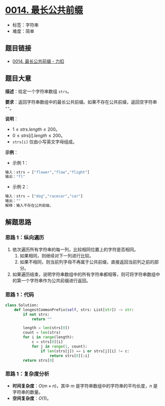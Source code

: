 # [0014. 最长公共前缀](https://leetcode.cn/problems/longest-common-prefix/)

- 标签：字符串
- 难度：简单

## 题目链接

- [0014. 最长公共前缀 - 力扣](https://leetcode.cn/problems/longest-common-prefix/)

## 题目大意

**描述**：给定一个字符串数组 `strs`。

**要求**：返回字符串数组中的最长公共前缀。如果不存在公共前缀，返回空字符串 `""`。

**说明**：

- $1 \le strs.length \le 200$。
- $0 \le strs[i].length \le 200$。
- `strs[i]` 仅由小写英文字母组成。

**示例**：

- 示例 1：

```python
输入：strs = ["flower","flow","flight"]
输出："fl"
```

- 示例 2：

```python
输入：strs = ["dog","racecar","car"]
输出：""
解释：输入不存在公共前缀。
```

## 解题思路

### 思路 1：纵向遍历

1. 依次遍历所有字符串的每一列，比较相同位置上的字符是否相同。
   1. 如果相同，则继续对下一列进行比较。
   2. 如果不相同，则当前列字母不再属于公共前缀，直接返回当前列之前的部分。
2. 如果遍历结束，说明字符串数组中的所有字符串都相等，则可将字符串数组中的第一个字符串作为公共前缀进行返回。

### 思路 1：代码

```python
class Solution:
    def longestCommonPrefix(self, strs: List[str]) -> str:
        if not strs:
            return ""

        length = len(strs[0])
        count = len(strs)
        for i in range(length):
            c = strs[0][i]
            for j in range(1, count):
                if len(strs[j]) == i or strs[j][i] != c:
                    return strs[0][:i]
        return strs[0]
```

### 思路 1：复杂度分析

- **时间复杂度**：$O(m \times n)$，其中 $m$ 是字符串数组中的字符串的平均长度，$n$ 是字符串的数量。
- **空间复杂度**：$O(1)$。